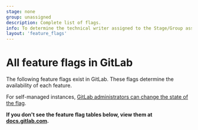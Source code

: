 ```yaml
---
stage: none
group: unassigned
description: Complete list of flags.
info: To determine the technical writer assigned to the Stage/Group associated with this page, see https://handbook.gitlab.com/handbook/product/ux/technical-writing/#assignments
layout: 'feature_flags'
---
```


# All feature flags in GitLab

The following feature flags exist in GitLab. These flags determine the availability of each feature.

For self-managed instances, [GitLab administrators can change the state of the flag](../administration/feature_flags.md).

<!-- markdownlint-disable MD044 -->
<!-- MD044/proper-names test disabled after this line to make page compatible with markdownlint-cli 0.29.0. -->
<!-- See https://docs.gitlab.com/ee/development/documentation/testing/markdownlint.html#disable-markdownlint-tests -->

<div class="d-none">
  <strong>If you don't see the feature flag tables below, view them at <a href="https://docs.gitlab.com/ee/user/feature_flags.html">docs.gitlab.com</a>.</strong>
</div>
<!-- the div above will not display on the docs site but will display on /help -->

<!-- markdownlint-enable MD044 -->

<!-- When published, everything below this line is generated by 'layouts/feature_flags_table.md.erb' in the 'gitlab-docs' repository -->

